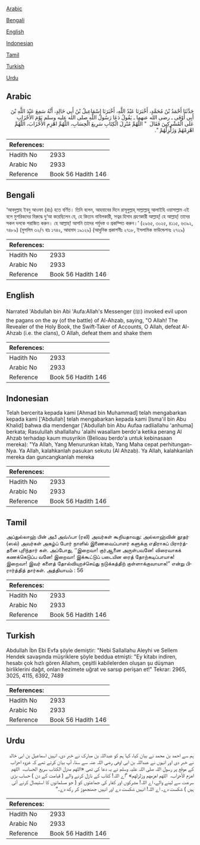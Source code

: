 [Arabic](#arabic)

[Bengali](#bengali)

[English](#english)

[Indonesian](#indonesian)

[Tamil](#tamil)

[Turkish](#turkish)

[Urdu](#urdu)

## Arabic


<div dir="rtl" lang="ar" style={{fontSize:'larger',backgroundColor:'#f8f9fa',padding:20}}>
حَدَّثَنَا أَحْمَدُ بْنُ مُحَمَّدٍ، أَخْبَرَنَا عَبْدُ اللَّهِ، أَخْبَرَنَا إِسْمَاعِيلُ بْنُ أَبِي خَالِدٍ، أَنَّهُ سَمِعَ عَبْدَ اللَّهِ بْنَ أَبِي أَوْفَى ـ رضى الله عنهما ـ يَقُولُ دَعَا رَسُولُ اللَّهِ صلى الله عليه وسلم يَوْمَ الأَحْزَابِ عَلَى الْمُشْرِكِينَ فَقَالَ ‏ "‏ اللَّهُمَّ مُنْزِلَ الْكِتَابِ سَرِيعَ الْحِسَابِ، اللَّهُمَّ اهْزِمِ الأَحْزَابَ، اللَّهُمَّ اهْزِمْهُمْ وَزَلْزِلْهُمْ ‏"‏‏.‏
</div>
<div style={{backgroundColor:'#f8f9fa',padding:20, marginBottom: 10}}><table> <thead> <tr> <th>References:</th> <th></th> </tr> </thead> <tbody><tr><td>Hadith No</td><td>2933</td></tr><tr><td>Arabic No</td><td>2933</td></tr><tr><td>Reference</td><td>Book 56 Hadith 146</td></tr></tbody></table></div>

## Bengali


<div dir="ltr" lang="bn" style={{fontSize:'larger',backgroundColor:'#f8f9fa',padding:20}}>
‘আবদুল্লাহ ইবনু আওফা (রাঃ) হতে বর্ণিত। তিনি বলেন, আহযাবের দিনে রাসূলুল্লাহ্ সাল্লাল্লাহু আলাইহি ওয়াসাল্লাম এই বলে মুশরিকদের বিরুদ্ধে দু‘আ করেছিলেন যে, হে কিতাব নাযিলকারী, সত্বর হিসাব গ্রহণকারী আল্লাহ্! হে আল্লাহ্! তাদের সকল দলকে পরাজিত করুন। হে আল্লাহ্! আপনি তাদের পর্যুদস্ত ও প্রকম্পিত করুন।’ (২৯৬৫, ৩০২৫, ৪১১৫, ৬৩৯২, ৭৪৮৯) (মুসলিম ৩২/৭ হাঃ ১৭৪২, আহমাদ ১৯১২৯) (আধুনিক প্রকাশনীঃ ২৭১৮, ইসলামিক ফাউন্ডেশনঃ ২৭২৯)
</div>
<div style={{backgroundColor:'#f8f9fa',padding:20, marginBottom: 10}}><table> <thead> <tr> <th>References:</th> <th></th> </tr> </thead> <tbody><tr><td>Hadith No</td><td>2933</td></tr><tr><td>Arabic No</td><td>2933</td></tr><tr><td>Reference</td><td>Book 56 Hadith 146</td></tr></tbody></table></div>

## English


<div dir="ltr" lang="en" style={{fontSize:'larger',backgroundColor:'#f8f9fa',padding:20}}>
Narrated 'Abdullah bin Abi 'Aufa:Allah's Messenger (ﷺ) invoked evil upon the pagans on the ay (of the battle) of Al-Ahzab, saying, "O Allah! The Revealer of the Holy Book, the Swift-Taker of Accounts, O Allah, defeat Al-Ahzab (i.e. the clans), O Allah, defeat them and shake them
</div>
<div style={{backgroundColor:'#f8f9fa',padding:20, marginBottom: 10}}><table> <thead> <tr> <th>References:</th> <th></th> </tr> </thead> <tbody><tr><td>Hadith No</td><td>2933</td></tr><tr><td>Arabic No</td><td>2933</td></tr><tr><td>Reference</td><td>Book 56 Hadith 146</td></tr></tbody></table></div>

## Indonesian


<div dir="ltr" lang="id" style={{fontSize:'larger',backgroundColor:'#f8f9fa',padding:20}}>
Telah bercerita kepada kami [Ahmad bin Muhammad] telah mengabarkan kepada kami ['Abdullah] telah mengabarkan kepada kami [Isma'il bin Abu Khalid] bahwa dia mendengar ['Abdullah bin Abu Aufaa radliallahu 'anhuma] berkata; Rasulullah shallallahu 'alaihi wasallam berdo'a ketika perang Al Ahzab terhadap kaum musyrikin (Belioau berdo'a untuk kebinasaan mereka): "Ya Allah, Yang Menurunkan kitab, Yang Maha cepat perhitungan-Nya. Ya Allah, kalahkanlah pasukan sekutu (Al Ahzab). Ya Allah, kalahkanlah mereka dan guncangkanlah mereka
</div>
<div style={{backgroundColor:'#f8f9fa',padding:20, marginBottom: 10}}><table> <thead> <tr> <th>References:</th> <th></th> </tr> </thead> <tbody><tr><td>Hadith No</td><td>2933</td></tr><tr><td>Arabic No</td><td>2933</td></tr><tr><td>Reference</td><td>Book 56 Hadith 146</td></tr></tbody></table></div>

## Tamil


<div dir="ltr" lang="ta" style={{fontSize:'larger',backgroundColor:'#f8f9fa',padding:20}}>
அப்துல்லாஹ் பின் அபீ அவ்ஃபா (ரலி) அவர்கள் கூறியதாவது: அல்லாஹ்வின் தூதர் (ஸல்) அவர்கள் அகழ்ப் போர் நாளில் இணைவைப்பாளர் களுக்கு எதிராகப் பிரார்த்தனை புரிந்தார் கள். அப்போது, ‘‘இறைவா! குர்ஆனை அருள்பவனே! விரைவாகக் கணக்கெடுப்ப வனே! இறைவா! இக்கூட்டுப் படையின ரைத் தோற்கடிப்பாயாக! இறைவா! இவர் களைத் தோல்வியுறச்செய்து நடுக்கத்திற் குள்ளாக்குவாயாக!” என்று பிரார்த்தித் தார்கள். அத்தியாயம் : 56
</div>
<div style={{backgroundColor:'#f8f9fa',padding:20, marginBottom: 10}}><table> <thead> <tr> <th>References:</th> <th></th> </tr> </thead> <tbody><tr><td>Hadith No</td><td>2933</td></tr><tr><td>Arabic No</td><td>2933</td></tr><tr><td>Reference</td><td>Book 56 Hadith 146</td></tr></tbody></table></div>

## Turkish


<div dir="ltr" lang="tr" style={{fontSize:'larger',backgroundColor:'#f8f9fa',padding:20}}>
Abdullah İbn Ebi Evfa şöyle demiştir: "Nebi Sallallahu Aleyhi ve Sellem Hendek savaşında müşriklere şöyle beddua etmişti: "Ey kitabı indiren, hesabı çok hızlı gören Allahım, çeşitli kabilelerden oluşan şu düşman birliklerini dağıt, onları hezimete uğrat ve sarsıp perişan et!" Tekrar: 2965, 3025, 4115, 6392, 7489
</div>
<div style={{backgroundColor:'#f8f9fa',padding:20, marginBottom: 10}}><table> <thead> <tr> <th>References:</th> <th></th> </tr> </thead> <tbody><tr><td>Hadith No</td><td>2933</td></tr><tr><td>Arabic No</td><td>2933</td></tr><tr><td>Reference</td><td>Book 56 Hadith 146</td></tr></tbody></table></div>

## Urdu


<div dir="rtl" lang="ur" style={{fontSize:'larger',backgroundColor:'#f8f9fa',padding:20}}>
ہم سے احمد بن محمد نے بیان کیا، کہا ہم کو عبداللہ بن مبارک نے خبر دی، انہیں اسماعیل بن ابی خالد نے خبر دی اور انہوں نے عبداللہ بن ابی اوفی رضی اللہ عنہ سے سنا، آپ بیان کرتے تھے کہ غزوہ احزاب کے موقع پر رسول اللہ صلی اللہ علیہ وسلم نے یہ دعا کی تھی «اللهم منزل الكتاب سريع الحساب،‏‏‏‏ ‏‏‏‏ اللهم اهزم الأحزاب،‏‏‏‏ ‏‏‏‏ اللهم اهزمهم وزلزلهم» ”اے اللہ! کتاب کے نازل کرنے والے ( قیامت کے دن ) حساب بڑی سرعت سے لینے والے، اے اللہ! مشرکوں اور کفار کی جماعتوں کو ( جو مسلمانوں کا استیصال کرنے آئی ہیں ) شکست دے۔ اے اللہ! انہیں شکست دے اور انہیں جھنجھوڑ کر رکھ دے۔“
</div>
<div style={{backgroundColor:'#f8f9fa',padding:20, marginBottom: 10}}><table> <thead> <tr> <th>References:</th> <th></th> </tr> </thead> <tbody><tr><td>Hadith No</td><td>2933</td></tr><tr><td>Arabic No</td><td>2933</td></tr><tr><td>Reference</td><td>Book 56 Hadith 146</td></tr></tbody></table></div>